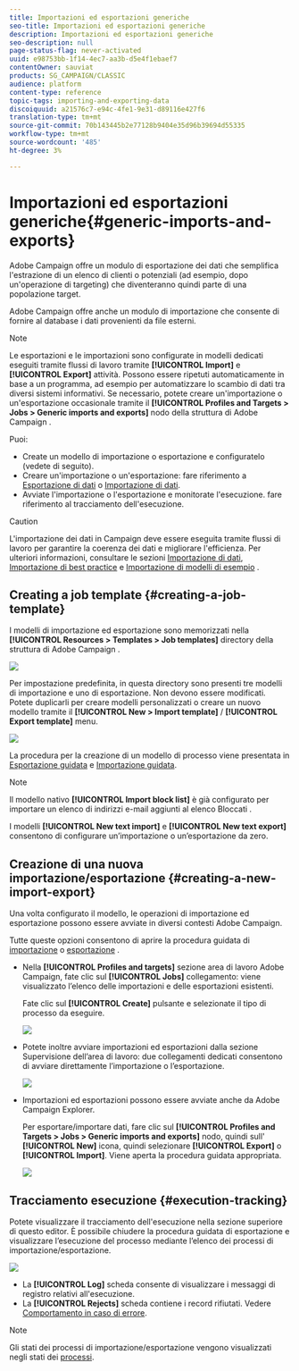 ```yaml
---
title: Importazioni ed esportazioni generiche
seo-title: Importazioni ed esportazioni generiche
description: Importazioni ed esportazioni generiche
seo-description: null
page-status-flag: never-activated
uuid: e98753bb-1f14-4ec7-aa3b-d5e4f1ebaef7
contentOwner: sauviat
products: SG_CAMPAIGN/CLASSIC
audience: platform
content-type: reference
topic-tags: importing-and-exporting-data
discoiquuid: a21576c7-e94c-4fe1-9e31-d89116e427f6
translation-type: tm+mt
source-git-commit: 70b143445b2e77128b9404e35d96b39694d55335
workflow-type: tm+mt
source-wordcount: '485'
ht-degree: 3%

---
```



# Importazioni ed esportazioni generiche{#generic-imports-and-exports}

 Adobe Campaign offre un modulo di esportazione dei dati che semplifica l&#39;estrazione di un elenco di clienti o potenziali (ad esempio, dopo un&#39;operazione di targeting) che diventeranno quindi parte di una popolazione target.

 Adobe Campaign offre anche un modulo di importazione che consente di fornire al database i dati provenienti da file esterni.

>[!NOTE]
>
>Le esportazioni e le importazioni sono configurate in modelli dedicati eseguiti tramite flussi di lavoro tramite **[!UICONTROL Import]** e **[!UICONTROL Export]** attività. Possono essere ripetuti automaticamente in base a un programma, ad esempio per automatizzare lo scambio di dati tra diversi sistemi informativi. Se necessario, potete creare un&#39;importazione o un&#39;esportazione occasionale tramite il **[!UICONTROL Profiles and Targets > Jobs > Generic imports and exports]** nodo della struttura di Adobe Campaign .

Puoi:

* Create un modello di importazione o esportazione e configuratelo (vedete di seguito).
* Creare un&#39;importazione o un&#39;esportazione: fare riferimento a [Esportazione di dati](../../platform/using/exporting-data.md) o [Importazione di dati](../../platform/using/importing-data.md).
* Avviate l&#39;importazione o l&#39;esportazione e monitorate l&#39;esecuzione. fare riferimento al tracciamento [](#execution-tracking)dell&#39;esecuzione.

>[!CAUTION]
>
>L&#39;importazione dei dati in Campaign deve essere eseguita tramite flussi di lavoro per garantire la coerenza dei dati e migliorare l&#39;efficienza. Per ulteriori informazioni, consultare le sezioni [Importazione di dati](../../workflow/using/importing-data.md), [Importazione di best practice](../../workflow/using/importing-data.md#best-practices-when-importing-data) e [Importazione di modelli di esempio](../../workflow/using/importing-data.md#setting-up-a-recurring-import) .

## Creating a job template {#creating-a-job-template}

I modelli di importazione ed esportazione sono memorizzati nella **[!UICONTROL Resources > Templates > Job templates]** directory della struttura di Adobe Campaign .

![](assets/s_ncs_user_export_wizard_template.png)

Per impostazione predefinita, in questa directory sono presenti tre modelli di importazione e uno di esportazione. Non devono essere modificati. Potete duplicarli per creare modelli personalizzati o creare un nuovo modello tramite il **[!UICONTROL New > Import template]** / **[!UICONTROL Export template]** menu.

![](assets/s_ncs_user_export_wizard_template_create.png)

La procedura per la creazione di un modello di processo viene presentata in [Esportazione guidata](../../platform/using/exporting-data.md#export-wizard) e [Importazione guidata](../../platform/using/importing-data.md#import-wizard).

>[!NOTE]
>
>Il modello nativo **[!UICONTROL Import block list]** è già configurato per importare un elenco di indirizzi e-mail aggiunti al elenco Bloccati .
> 
>I modelli **[!UICONTROL New text import]** e **[!UICONTROL New text export]** consentono di configurare un’importazione o un’esportazione da zero.

## Creazione di una nuova importazione/esportazione {#creating-a-new-import-export}

Una volta configurato il modello, le operazioni di importazione ed esportazione possono essere avviate in diversi contesti  Adobe Campaign.

Tutte queste opzioni consentono di aprire la procedura guidata di [importazione](../../platform/using/importing-data.md) o [esportazione](../../platform/using/exporting-data.md#export-wizard) .

* Nella **[!UICONTROL Profiles and targets]** sezione  area di lavoro Adobe Campaign, fate clic sul **[!UICONTROL Jobs]** collegamento: viene visualizzato l’elenco delle importazioni e delle esportazioni esistenti.

   Fate clic sul **[!UICONTROL Create]** pulsante e selezionate il tipo di processo da eseguire.

   ![](assets/s_ncs_user_import_from_home.png)

* Potete inoltre avviare importazioni ed esportazioni dalla sezione Supervisione dell’area di lavoro: due collegamenti dedicati consentono di avviare direttamente l’importazione o l’esportazione.

   ![](assets/s_ncs_user_import_from_production.png)

* Importazioni ed esportazioni possono essere avviate anche da  Adobe Campaign Explorer.

   Per esportare/importare dati, fare clic sul **[!UICONTROL Profiles and Targets > Jobs > Generic imports and exports]** nodo, quindi sull&#39; **[!UICONTROL New]** icona, quindi selezionare **[!UICONTROL Export]** o **[!UICONTROL Import]**. Viene aperta la procedura guidata appropriata.

   ![](assets/s_ncs_user_export_wizard_launch_from_menu.png)

## Tracciamento esecuzione {#execution-tracking}

Potete visualizzare il tracciamento dell&#39;esecuzione nella sezione superiore di questo editor. È possibile chiudere la procedura guidata di esportazione e visualizzare l’esecuzione del processo mediante l’elenco dei processi di importazione/esportazione.

![](assets/s_ncs_user_export_list_and_details.png)

* La **[!UICONTROL Log]** scheda consente di visualizzare i messaggi di registro relativi all&#39;esecuzione.
* La **[!UICONTROL Rejects]** scheda contiene i record rifiutati. Vedere [Comportamento in caso di errore](../../platform/using/importing-data.md#behavior-in-the-event-of-an-error).

>[!NOTE]
>
>Gli stati dei processi di importazione/esportazione vengono visualizzati negli stati dei [processi](../../platform/using/importing-data.md#job-statuses).

